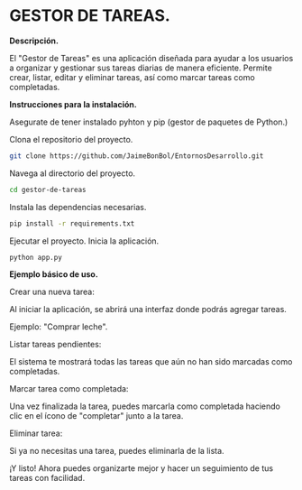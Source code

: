 # GESTOR DE TAREAS.

**Descripción.**

El "Gestor de Tareas" es una aplicación diseñada para ayudar a los usuarios a organizar y gestionar sus tareas diarias
de manera eficiente. Permite crear, listar, editar y eliminar tareas, así como marcar tareas como completadas.

**Instrucciones para la instalación.**

Asegurate de tener instalado pyhton y pip (gestor de paquetes de Python.)

Clona el repositorio del proyecto.

````bash
git clone https://github.com/JaimeBonBol/EntornosDesarrollo.git
````

Navega al directorio del proyecto.

````bash
cd gestor-de-tareas
````

Instala las dependencias necesarias.

````bash
pip install -r requirements.txt
````

Ejecutar el proyecto.
Inicia la aplicación.

````bash
python app.py
````

**Ejemplo básico de uso.**

Crear una nueva tarea:
    

Al iniciar la aplicación, se abrirá una interfaz donde podrás agregar tareas.

Ejemplo: "Comprar leche".


Listar tareas pendientes:
    
El sistema te mostrará todas las tareas que aún no han sido marcadas como completadas.


Marcar tarea como completada:
    
Una vez finalizada la tarea, puedes marcarla como completada haciendo clic en el ícono de "completar" junto a la tarea.


Eliminar tarea:

Si ya no necesitas una tarea, puedes eliminarla de la lista.

¡Y listo! Ahora puedes organizarte mejor y hacer un seguimiento de tus tareas con facilidad.
